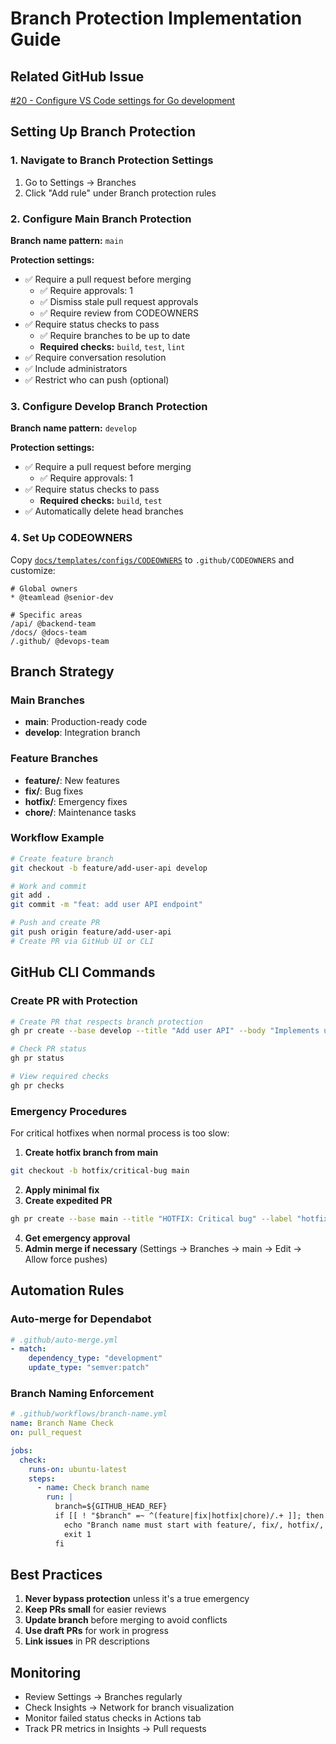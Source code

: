 # Branch Protection Implementation Guide

## Related GitHub Issue
[#20 - Configure VS Code settings for Go development](https://github.com/ncolesummers/idaho-data/issues/20)

## Setting Up Branch Protection

### 1. Navigate to Branch Protection Settings
1. Go to Settings → Branches
2. Click "Add rule" under Branch protection rules

### 2. Configure Main Branch Protection

**Branch name pattern:** `main`

**Protection settings:**
- ✅ Require a pull request before merging
  - ✅ Require approvals: 1
  - ✅ Dismiss stale pull request approvals
  - ✅ Require review from CODEOWNERS
- ✅ Require status checks to pass
  - ✅ Require branches to be up to date
  - **Required checks:** `build`, `test`, `lint`
- ✅ Require conversation resolution
- ✅ Include administrators
- ✅ Restrict who can push (optional)

### 3. Configure Develop Branch Protection

**Branch name pattern:** `develop`

**Protection settings:**
- ✅ Require a pull request before merging
  - ✅ Require approvals: 1
- ✅ Require status checks to pass
  - **Required checks:** `build`, `test`
- ✅ Automatically delete head branches

### 4. Set Up CODEOWNERS

Copy [`docs/templates/configs/CODEOWNERS`](../templates/configs/CODEOWNERS) to `.github/CODEOWNERS` and customize:

```
# Global owners
* @teamlead @senior-dev

# Specific areas
/api/ @backend-team
/docs/ @docs-team
/.github/ @devops-team
```

## Branch Strategy

### Main Branches
- **main**: Production-ready code
- **develop**: Integration branch

### Feature Branches
- **feature/**: New features
- **fix/**: Bug fixes
- **hotfix/**: Emergency fixes
- **chore/**: Maintenance tasks

### Workflow Example
```bash
# Create feature branch
git checkout -b feature/add-user-api develop

# Work and commit
git add .
git commit -m "feat: add user API endpoint"

# Push and create PR
git push origin feature/add-user-api
# Create PR via GitHub UI or CLI
```

## GitHub CLI Commands

### Create PR with Protection
```bash
# Create PR that respects branch protection
gh pr create --base develop --title "Add user API" --body "Implements user CRUD operations"

# Check PR status
gh pr status

# View required checks
gh pr checks
```

### Emergency Procedures

For critical hotfixes when normal process is too slow:

1. **Create hotfix branch from main**
```bash
git checkout -b hotfix/critical-bug main
```

2. **Apply minimal fix**
3. **Create expedited PR**
```bash
gh pr create --base main --title "HOTFIX: Critical bug" --label "hotfix,urgent"
```

4. **Get emergency approval**
5. **Admin merge if necessary** (Settings → Branches → main → Edit → Allow force pushes)

## Automation Rules

### Auto-merge for Dependabot
```yaml
# .github/auto-merge.yml
- match:
    dependency_type: "development"
    update_type: "semver:patch"
```

### Branch Naming Enforcement
```yaml
# .github/workflows/branch-name.yml
name: Branch Name Check
on: pull_request

jobs:
  check:
    runs-on: ubuntu-latest
    steps:
      - name: Check branch name
        run: |
          branch=${GITHUB_HEAD_REF}
          if [[ ! "$branch" =~ ^(feature|fix|hotfix|chore)/.+ ]]; then
            echo "Branch name must start with feature/, fix/, hotfix/, or chore/"
            exit 1
          fi
```

## Best Practices

1. **Never bypass protection** unless it's a true emergency
2. **Keep PRs small** for easier reviews
3. **Update branch** before merging to avoid conflicts
4. **Use draft PRs** for work in progress
5. **Link issues** in PR descriptions

## Monitoring

- Review Settings → Branches regularly
- Check Insights → Network for branch visualization
- Monitor failed status checks in Actions tab
- Track PR metrics in Insights → Pull requests